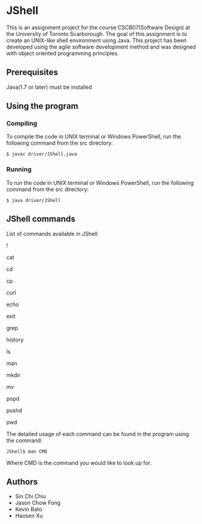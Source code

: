 # JShell

This is an assignment project for the course CSCB07(Software Design) at the 
University of Toronto Scarborough. The goal of this assignment is to create
an UNIX-like shell environment using Java. This project has been developed 
using the agile software development method and was designed with object
oriented programming principles.

## Prerequisites

Java(1.7 or later) must be installed

## Using the program

### Compiling 

To compile the code in UNIX terminal or Windows PowerShell, run the following
command from the src directory:

```
$ javac driver/JShell.java
```

### Running

To run the code in UNIX terminal or Windows PowerShell, run the following
command from the src directory:

```
$ java driver/JShell
```

## JShell commands

List of commands available in JShell:

!

cat

cd

cp

curl

echo

exit

grep

history

ls

man

mkdir

mv

popd

pushd

pwd


The detailed usage of each command can be found in the program using the
command:

```
JShell$ man CMD
```
Where CMD is the command you would like to look up for.

## Authors
* Sin Chi Chiu
* Jason Chow Fong
* Kevin Bato
* Haosen Xu
